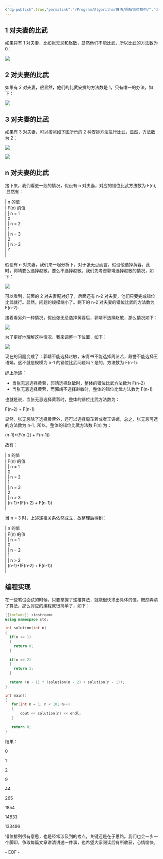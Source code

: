 ```yaml
---
{"dg-publish":true,"permalink":"/Program/Algorithm/算法/图解错位排列/","dgPassFrontmatter":true}
---
```


## 1 对夫妻的比武

如果只有 1 对夫妻，比如张无忌和赵敏，显然他们不能比武，所以比武的方法数为 0：  

![](/img/user/attchements/media/640-31.png)

## 2 对夫妻的比武

如果有 2 对夫妻，很显然，他们的比武安排的方法数是 1，只有唯一的办法，如下：

![](/img/user/attchements/media/640-32.png)

## 3 对夫妻的比武

如果有 3 对夫妻，可以按照如下图所示的 2 种安排方法进行比武，显然，方法数为 2：

![](/img/user/attchements/media/640-32.png)

![](/img/user/attchements/media/640-33.png)

## n 对夫妻的比武

接下来，我们看更一般的情况，假设有 n 对夫妻，对应的错位比武方法数为 F(n),  显然有：  

| n 的值  
 | F(n) 的值  
 \|
| n = 1  
 | 0  
 \|
| n = 2  
 | 1  
 \|
| n = 3  
 | 2  
 \|
| n > 3  
 | ?  
 \|

假设有 n 对夫妻，我们来一起分析下。对于张无忌而言，假设他选择黄蓉，此时，郭靖要么选择赵敏，要么不选择赵敏。我们先考虑郭靖选择赵敏的情况，如下：  

![](/img/user/attchements/media/640-32.png)

可以看到，前面的 2 对夫妻配对好了，后面还有 n-2 对夫妻，他们只要完成错位比武就行。显然，问题的规模缩小了。剩下的 n-2 对夫妻的错位比武的方法数为 F(n-2).  

接着看另外一种情况，假设张无忌选择黄蓉后，郭靖不选择赵敏，那么情况如下：  

![](/img/user/attchements/media/640-33.png)

为了更好地理解这种情况，我来调整一下位置，如下：  

![](/img/user/attchements/media/640-33.png)

现在的问题变成了：郭靖不能选择赵敏，宋青书不能选择周芷若，段誉不能选择王语嫣，这不就是规模为 n-1 的错位比武问题吗？是的，方法数为 F(n-1).  

综上所述：  

-   当张无忌选择黄蓉，郭靖选择赵敏时，整体的错位比武方法数为 F(n-2)  
-   当张无忌选择黄蓉，而郭靖不选择赵敏时，整体的错位比武方法数为 F(n-1)

也就是说，当张无忌选择黄蓉时，整体的错位比武方法数为：

F(n-2) + F(n-1)

显然，张无忌除了选择黄蓉外，还可以选择周芷若或者王语嫣，总之，张无忌可选的方法数为 n-1,  所以，整体的错位比武方法数 F(n) 为：

(n-1)\*(F(n-2) + F(n-1))

故有：  

| n 的值  
 | F(n) 的值  
 \|
| n = 1  
 | 0  
 \|
| n = 2  
 | 1  
 \|
| n = 3  
 | 2  
 \|
| n > 3  
 | (n-1)\*(F(n-2) + F(n-1))  
 \|

当 n = 3 时，上述递推关系依然成立，故整理后得到：  

| n 的值  
 | F(n) 的值  
 \|
| n = 1  
 | 0  
 \|
| n = 2  
 | 1  
 \|
| n > 2  
 | (n-1)\*(F(n-2) + F(n-1))  
 \|

## 编程实现

在一些笔试面试的时候，只要掌握了递推算法，就能很快求出具体的值。既然弄清了算法，那么对应的编程就很简单了，如下：  

```cpp
[[include]] <iostream>
using namespace std;

int solution(int n)
{
  if(n <= 1)
  {
    return 0;
  }
  
  if(n == 2)
  {
    return 1;
  }
  
  return (n - 1) * (solution(n - 2) + solution(n - 1));
}

int main()
{
   for(int n = 1; n < 10; n++)
   {
       cout << solution(n) << endl;
   }
  
   return 0;
}
```

结果：  

0

1

2

9

44

265

1854

14833

133496

错位排列很有意思，也是经常涉及到的考点，关键还是在于思路。我们也会一步一个脚印，争取每篇文章讲清讲透一件事，也希望大家阅读后有所收获，心情愉快。

\- EOF -